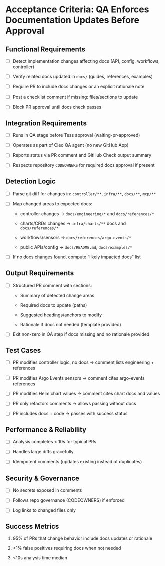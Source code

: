 # Acceptance Criteria: QA Enforces Documentation Updates Before Approval

## Functional Requirements


- [ ] Detect implementation changes affecting docs (API, config, workflows, controller)


- [ ] Verify related docs updated in `docs/` (guides, references, examples)


- [ ] Require PR to include docs changes or an explicit rationale note
- [ ] Post a checklist comment if missing: files/sections to update


- [ ] Block PR approval until docs check passes

## Integration Requirements


- [ ] Runs in QA stage before Tess approval (waiting-pr-approved)


- [ ] Operates as part of Cleo QA agent (no new GitHub App)


- [ ] Reports status via PR comment and GitHub Check output summary


- [ ] Respects repository `CODEOWNERS` for required docs approval if present

## Detection Logic
- [ ] Parse git diff for changes in: `controller/**`, `infra/**`, `docs/**`, `mcp/**`
- [ ] Map changed areas to expected docs:


  - controller changes → `docs/engineering/*` and `docs/references/*`


  - charts/CRDs changes → `infra/charts/**` docs and `docs/references/*`


  - workflows/sensors → `docs/references/argo-events/*`


  - public APIs/config → `docs/README.md`, `docs/examples/*`


- [ ] If no docs changes found, compute “likely impacted docs” list

## Output Requirements
- [ ] Structured PR comment with sections:


  - Summary of detected change areas


  - Required docs to update (paths)


  - Suggested headings/anchors to modify


  - Rationale if docs not needed (template provided)


- [ ] Exit non-zero in QA step if docs missing and no rationale provided



## Test Cases


- [ ] PR modifies controller logic, no docs → comment lists engineering + references


- [ ] PR modifies Argo Events sensors → comment cites argo-events references


- [ ] PR modifies Helm chart values → comment cites chart docs and values


- [ ] PR only refactors comments → allows passing without docs


- [ ] PR includes docs + code → passes with success status

## Performance & Reliability


- [ ] Analysis completes < 10s for typical PRs


- [ ] Handles large diffs gracefully


- [ ] Idempotent comments (updates existing instead of duplicates)

## Security & Governance


- [ ] No secrets exposed in comments


- [ ] Follows repo governance (CODEOWNERS) if enforced


- [ ] Log links to changed files only



## Success Metrics


1. 95% of PRs that change behavior include docs updates or rationale


2. <1% false positives requiring docs when not needed


3. <10s analysis time median